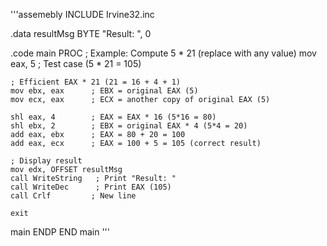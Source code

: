 '''assemebly
INCLUDE Irvine32.inc

.data
    resultMsg BYTE "Result: ", 0

.code
main PROC
    ; Example: Compute 5 * 21 (replace with any value)
    mov eax, 5        ; Test case (5 * 21 = 105)
    
    ; Efficient EAX * 21 (21 = 16 + 4 + 1)
    mov ebx, eax      ; EBX = original EAX (5)
    mov ecx, eax      ; ECX = another copy of original EAX (5)
    
    shl eax, 4        ; EAX = EAX * 16 (5*16 = 80)
    shl ebx, 2        ; EBX = original EAX * 4 (5*4 = 20)
    add eax, ebx      ; EAX = 80 + 20 = 100
    add eax, ecx      ; EAX = 100 + 5 = 105 (correct result)

    ; Display result
    mov edx, OFFSET resultMsg
    call WriteString   ; Print "Result: "
    call WriteDec      ; Print EAX (105)
    call Crlf         ; New line
    
    exit
main ENDP
END main
    '''
